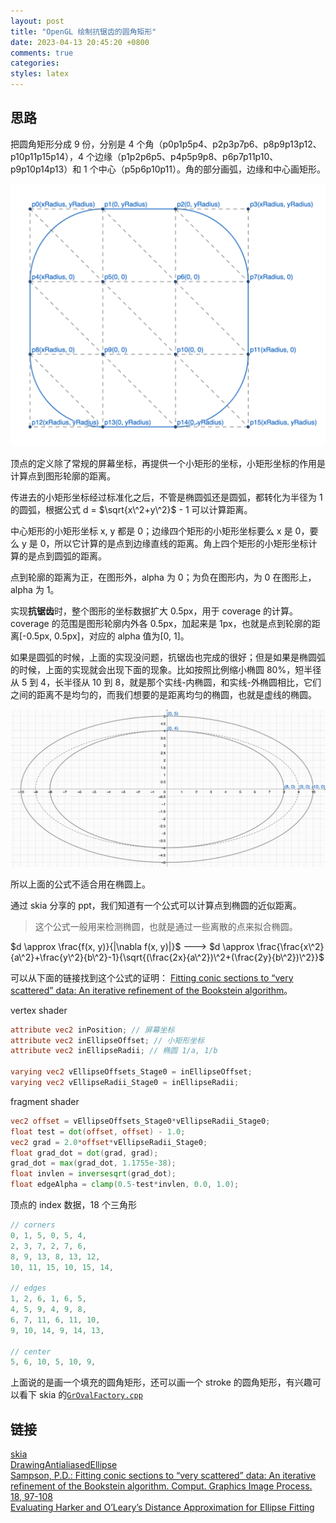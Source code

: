 ```yaml
---
layout: post
title: "OpenGL 绘制抗锯齿的圆角矩形"
date: 2023-04-13 20:45:20 +0800
comments: true
categories: 
styles: latex
---
```


## 思路
把圆角矩形分成 9 份，分别是 4 个角（p0p1p5p4、p2p3p7p6、p8p9p13p12、p10p11p15p14），4 个边缘（p1p2p6p5、p4p5p9p8、p6p7p11p10、p9p10p14p13）和 1 个中心（p5p6p10p11）。角的部分画弧，边缘和中心画矩形。

![圆角矩形.png](/images/20230413/round_rect.png)

顶点的定义除了常规的屏幕坐标，再提供一个小矩形的坐标，小矩形坐标的作用是计算点到图形轮廓的距离。

传进去的小矩形坐标经过标准化之后，不管是椭圆弧还是圆弧，都转化为半径为 1 的圆弧，根据公式 d = $\sqrt{x\^2+y\^2}$ - 1 可以计算距离。

中心矩形的小矩形坐标 x, y 都是 0；边缘四个矩形的小矩形坐标要么 x 是 0，要么 y 是 0，所以它计算的是点到边缘直线的距离。角上四个矩形的小矩形坐标计算的是点到圆弧的距离。

点到轮廓的距离为正，在图形外，alpha 为 0；为负在图形内，为 0 在图形上，alpha 为 1。

实现**抗锯齿**时，整个图形的坐标数据扩大 0.5px，用于 coverage 的计算。coverage 的范围是图形轮廓内外各 0.5px，加起来是 1px，也就是点到轮廓的距离[-0.5px, 0.5px]，对应的 alpha 值为[0, 1]。

如果是圆弧的时候，上面的实现没问题，抗锯齿也完成的很好；但是如果是椭圆弧的时候，上面的实现就会出现下面的现象。比如按照比例缩小椭圆 80%，短半径从 5 到 4，长半径从 10 到 8，就是那个实线-内椭圆，和实线-外椭圆相比，它们之间的距离不是均匀的，而我们想要的是距离均匀的椭圆，也就是虚线的椭圆。

![圆等距线拉伸成椭圆.png](/images/20230413/stretch_into_ellipse.png)

所以上面的公式不适合用在椭圆上。

通过 skia 分享的 ppt，我们知道有一个公式可以计算点到椭圆的近似距离。
> 这个公式一般用来检测椭圆，也就是通过一些离散的点来拟合椭圆。

$d \approx \frac{f(x, y)}{|\nabla f(x, y)|}$ ---> $d \approx \frac{\frac{x\^2}{a\^2}+\frac{y\^2}{b\^2}-1}{\sqrt{(\frac{2x}{a\^2})\^2+(\frac{2y}{b\^2})\^2}}$

可以从下面的链接找到这个公式的证明：
[Fitting conic sections to “very scattered” data: An iterative refinement of the Bookstein algorithm](https://www.researchgate.net/publication/222440289_Sampson_PD_Fitting_conic_sections_to_very_scattered_data_An_iterative_refinement_of_the_Bookstein_algorithm_Comput_Graphics_Image_Process_18_97-108)。

vertex shader 
```glsl
attribute vec2 inPosition; // 屏幕坐标
attribute vec2 inEllipseOffset; // 小矩形坐标
attribute vec2 inEllipseRadii; // 椭圆 1/a, 1/b

varying vec2 vEllipseOffsets_Stage0 = inEllipseOffset;
varying vec2 vEllipseRadii_Stage0 = inEllipseRadii;
```

fragment shader
```glsl
vec2 offset = vEllipseOffsets_Stage0*vEllipseRadii_Stage0;
float test = dot(offset, offset) - 1.0;
vec2 grad = 2.0*offset*vEllipseRadii_Stage0;
float grad_dot = dot(grad, grad);
grad_dot = max(grad_dot, 1.1755e-38);
float invlen = inversesqrt(grad_dot);
float edgeAlpha = clamp(0.5-test*invlen, 0.0, 1.0);
```

顶点的 index 数据，18 个三角形
```cpp
// corners  
0, 1, 5, 0, 5, 4,  
2, 3, 7, 2, 7, 6,  
8, 9, 13, 8, 13, 12,  
10, 11, 15, 10, 15, 14,  
  
// edges  
1, 2, 6, 1, 6, 5,  
4, 5, 9, 4, 9, 8,  
6, 7, 11, 6, 11, 10,  
9, 10, 14, 9, 14, 13,  
  
// center  
5, 6, 10, 5, 10, 9,
```

上面说的是画一个填充的圆角矩形，还可以画一个 stroke 的圆角矩形，有兴趣可以看下 skia 的[`GrOvalFactory.cpp`](https://github.com/google/skia/blob/1f193df9b393d50da39570dab77a0bb5d28ec8ef/src/gpu/ops/GrOvalOpFactory.cpp#L2377)

## 链接
[skia](https://github.com/google/skia)  
[DrawingAntialiasedEllipse](https://www.essentialmath.com/GDC2015/VanVerth_Jim_DrawingAntialiasedEllipse.pdf)  
[Sampson, P.D.: Fitting conic sections to “very scattered” data: An iterative refinement of the Bookstein algorithm. Comput. Graphics Image Process. 18, 97-108](https://www.researchgate.net/publication/222440289_Sampson_PD_Fitting_conic_sections_to_very_scattered_data_An_iterative_refinement_of_the_Bookstein_algorithm_Comput_Graphics_Image_Process_18_97-108)  
[Evaluating Harker and O’Leary’s Distance Approximation for Ellipse Fitting](https://citeseerx.ist.psu.edu/viewdoc/download?doi=10.1.1.709.6468&rep=rep1&type=pdf)
